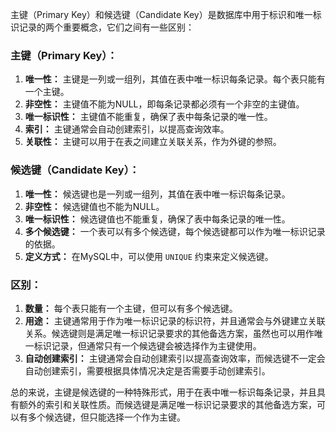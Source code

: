 主键（Primary Key）和候选键（Candidate Key）是数据库中用于标识和唯一标识记录的两个重要概念，它们之间有一些区别：

### 主键（Primary Key）：
1. **唯一性：** 主键是一列或一组列，其值在表中唯一标识每条记录。每个表只能有一个主键。
2. **非空性：** 主键值不能为NULL，即每条记录都必须有一个非空的主键值。
3. **唯一标识性：** 主键值不能重复，确保了表中每条记录的唯一性。
4. **索引：** 主键通常会自动创建索引，以提高查询效率。
5. **关联性：** 主键可以用于在表之间建立关联关系，作为外键的参照。

### 候选键（Candidate Key）：
1. **唯一性：** 候选键也是一列或一组列，其值在表中唯一标识每条记录。
2. **非空性：** 候选键值也不能为NULL。
3. **唯一标识性：** 候选键值也不能重复，确保了表中每条记录的唯一性。
4. **多个候选键：** 一个表可以有多个候选键，每个候选键都可以作为唯一标识记录的依据。
5. **定义方式：** 在MySQL中，可以使用 `UNIQUE` 约束来定义候选键。

### 区别：
1. **数量：** 每个表只能有一个主键，但可以有多个候选键。
2. **用途：** 主键通常用于作为唯一标识记录的标识符，并且通常会与外键建立关联关系。候选键则是满足唯一标识记录要求的其他备选方案，虽然也可以用作唯一标识记录，但通常只有一个候选键会被选择作为主键使用。
3. **自动创建索引：** 主键通常会自动创建索引以提高查询效率，而候选键不一定会自动创建索引，需要根据具体情况决定是否需要手动创建索引。

总的来说，主键是候选键的一种特殊形式，用于在表中唯一标识每条记录，并且具有额外的索引和关联性质。而候选键是满足唯一标识记录要求的其他备选方案，可以有多个候选键，但只能选择一个作为主键。